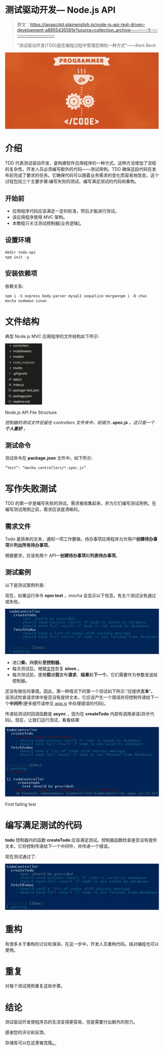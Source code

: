 # 测试驱动开发— Node.js API

> 原文：<https://javascript.plainenglish.io/node-js-api-test-driven-development-a8955435581e?source=collection_archive---------1----------------------->

> “测试驱动开发(TDD)是在编程过程中管理恐惧的一种方式”——Kent Beck

![](img/565f5db45f262ab09fac1d28e4a71870.png)

# 介绍

TDD 代表测试驱动开发，是构建软件应用程序的一种方式。这种方法增加了流程的复杂性。开发人员必须编写额外的代码——测试用例。TDD 确保这段代码在发布前完成了要求的任务。它确保代码可以随着业务需求的变化而容易地改变。这个过程包括三个主要步骤:编写失败的测试、编写满足测试的代码和重构。

## 开始前

*   应用程序代码应该满足一定的标准，然后才能进行测试。
*   该应用程序使用 MVC 架构。
*   本教程只关注测试控制器[业务逻辑]。

## 设置环境

```
mkdir todo-api
npm init -y
```

## 安装依赖项

依赖关系:

```
npm i -S express body-parser mysql2 sequelize morgannpm i -D chai mocha nodemon sinon
```

# 文件结构

典型 Node.js MVC 应用程序的文件结构如下所示:

![](img/27797f74783e3122e39faf9be2dc6bf1.png)

Node.js API File Structure

*控制器的测试文件驻留在 controllers 文件夹中，前缀为* ***.spec.js*** *。这只是一个* ***个人喜好*** *。*

## 测试命令

测试命令在 **package.json** 文件中，如下所示:

```
“test”: “mocha controllers/*.spec.js”
```

# 写作失败测试

TDD 的第一步是编写失败的测试。需求被收集起来，并为它们编写测试用例。在编写测试用例之前，需求应该是清晰的。

## 需求文件

Todo 是简单的文本，通知一项工作要做。待办事项应用程序允许用户**创建待办事项**并**列出所有待办事项**。

根据要求，应该有两个 API—**创建待办事项**和**列表待办事项**。

## 测试案例

以下是测试案例列表:

现在，如果运行命令 **npm test** ，mocha 会显示以下信息。有五个测试没有通过或失败。

![](img/d061b4c714c8a0ea965319f2ecb9b99b.png)

*   进口**柴、兴农**和**至控制器**。
*   每次测试后，根据[文件](https://sinonjs.org/releases/v7.2.3/general-setup/)恢复 **sinon** 。
*   每次测试前，使用**假**或**假**宣布**请求**、**结果**和**下一个**。它们需要作为参数发送给控制器。

还没有做任何事情。因此，第一种情况下的第一个测试如下所示:“应提供**文本**”。该测试检查请求体中是否没有提供文本，它应该产生一个错误并将控制传递给下一个**中间件**(更多细节请参见 [app.js](https://github.com/bewarusman/tdd-nodejs-api/blob/master/app.js) 中处理错误的代码)。

传递给测试的回调函数是 **async** ，因为在 **createTodo** 内部有调用承诺(异步代码)。现在，让我们运行测试，看看结果:

![](img/2bdac9463a6816460a6174cd28bb8f43.png)

First failing test

# 编写满足测试的代码

**todo** 控制器内的函数 **createTodo** 应该满足测试。控制器函数检查是否没有提供文本，它将控制传递给下一个中间件，并传递一个错误。

现在测试通过了:

![](img/11c14419dd414293a5e613529c013774.png)

# 重构

有很多关于重构的讨论和演讲。在这一步中，开发人员重构代码。结对编程也可以使用。

# 重复

对每个测试用例重复这些步骤。

# 结论

测试驱动开发使程序员的生活变得更容易，但是需要付出额外的努力。

感谢您的评论和反馈。

存储库可以在这里被克隆[。](https://github.com/bewarusman/tdd-nodejs-api)
